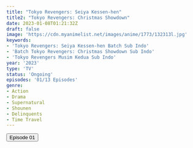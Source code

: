 ```yaml
---
title: "Tokyo Revengers: Seiya Kessen-hen"
title2: "Tokyo Revengers: Christmas Showdown"
date: 2023-01-08T01:21:32Z
draft: false
image: 'https://cdn.myanimelist.net/images/anime/1773/132313l.jpg'
keywords:
- 'Tokyo Revengers: Seiya Kessen-hen Batch Sub Indo'
- 'Batch Tokyo Revengers: Christmas Showdown Sub Indo'
- 'Tokyo Revengers Musim Kedua Sub Indo'
year: '2023'
type: 'TV'
status: 'Ongoing'
episodes: '01/13 Episodes'
genre:
- Action
- Drama
- Supernatural
- Shounen
- Delinquents
- Time Travel
---
```


<div class="d-g gg-5 gtc-r ai-c">
<button onclick="window.open('?arc=VnUTrV3v3a_20230108/1/MP4/Kuramanime-TKYRVG_S2-01-480p-Oploverz','_blank')">Episode 01</button>
</div>